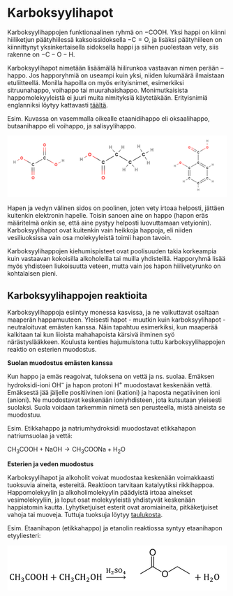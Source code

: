 # Karboksyylihapot

Karboksyylihappojen funktionaalinen ryhmä on $-\text{COOH}$. Yksi happi on kiinni hiiliketjun päätyhiilessä kaksoissidoksella $-\text{C}=\text{O}$, ja lisäksi päätyhiileen on kiinnittynyt yksinkertaisella sidoksella happi ja siihen puolestaan vety, siis rakenne on $-\text{C}-\text{O}-\text{H}$. 

Karboksyylihapot nimetään lisäämällä hiilirunkoa vastaavan nimen perään –happo. Jos happoryhmiä on useampi kuin yksi, niiden lukumäärä ilmaistaan etuliitteellä. Monilla hapoilla on myös erityisnimet, esimerkiksi sitruunahappo, voihappo tai muurahaishappo. Monimutkaisista happomolekyyleistä ei juuri muita nimityksiä käytetäkään. Erityisnimiä englanniksi löytyy kattavasti [täältä](https://jameskennedymonash.files.wordpress.com/2014/11/common-names-of-carboxylic-acids.png).

Esim. Kuvassa on vasemmalla oikealle etaanidihappo eli oksaalihappo, butaanihappo eli voihappo, ja salisyylihappo.

![Karboksyylihappoja](/images/karboksyylihappoja.png "Karboksyylihappoja")

Hapen ja vedyn välinen sidos on poolinen, joten vety irtoaa helposti, jättäen kuitenkin elektronin hapelle. Toisin sanoen aine on happo (hapon eräs määritelmä onkin se, että aine pystyy helposti luovuttamaan vetyionin). Karboksyylihapot ovat kuitenkin vain heikkoja happoja, eli niiden vesiliuoksissa vain osa molekyyleistä toimii hapon tavoin.

Karboksyylihappojen kiehumispisteet ovat poolisuuden takia korkeampia kuin vastaavan kokoisilla alkoholeilla tai muilla yhdisteillä. Happoryhmä lisää myös yhdisteen liukoisuutta veteen, mutta vain jos hapon hiilivetyrunko on kohtalaisen pieni.

## Karboksyylihappojen reaktioita

Karboksyylihappoja esiintyy monessa kasvissa, ja ne vaikuttavat osaltaan maaperän happamuuteen. Yleisesti hapot - muutkin kuin karboksyylihapot - neutraloituvat emästen kanssa. Näin tapahtuu esimerkiksi, kun maaperää kalkitaan tai kun liioista mahahapoista kärsivä ihminen syö närästyslääkkeen. Koulusta kenties hajumuistona tuttu karboksyylihappojen reaktio on esterien muodostus.

**Suolan muodostus emästen kanssa**

Kun happo ja emäs reagoivat, tuloksena on vettä ja ns. suolaa. Emäksen hydroksidi-ioni $\text{OH}^-$  ja hapon protoni $\text{H}^+$ muodostavat keskenään vettä. Emäksestä jää jäljelle positiivinen ioni (kationi) ja haposta negatiivinen ioni (anioni). Ne muodostavat keskenään ioniyhdisteen, jota kutsutaan yleisesti suolaksi. Suola voidaan tarkemmin nimetä sen perusteella, mistä aineista se muodostuu.

Esim. Etikkahappo ja natriumhydroksidi muodostavat etikkahapon natriumsuolaa ja vettä:

$\text{CH}_3 \text{COOH}+\text{NaOH} \rightarrow \text{CH}_3 \text{COONa}+\text{H}_2 \text{O}$

**Esterien ja veden muodostus**

Karboksyylihapot ja alkoholit voivat muodostaa keskenään voimakkaasti tuoksuvia aineita, estereitä. Reaktioon tarvitaan katalyytiksi rikkihappoa. Happomolekyylin ja alkoholimolekyylin päädyistä irtoaa ainekset vesimolekyyliin, ja loput osat molekyyleistä yhdistyvät keskenään happiatomin kautta. Lyhytketjuiset esterit ovat aromiaineita, pitkäketjuiset vahoja tai muoveja. Tuttuja tuoksuja löytyy [taulukosta](https://jameskennedymonash.files.wordpress.com/2013/12/table-of-esters-and-their-smells-v2.pdf).

Esim. Etaanihapon (etikkahappo) ja etanolin reaktiossa syntyy etaanihapon etyyliesteri:

![Esterin muodostuminen](/images/esteri.PNG "Esterin muodostuminen")